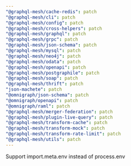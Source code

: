 ```yaml
---
"@graphql-mesh/cache-redis": patch
"@graphql-mesh/cli": patch
"@graphql-mesh/config": patch
"@graphql-mesh/cross-helpers": patch
"@graphql-mesh/graphql": patch
"@graphql-mesh/grpc": patch
"@graphql-mesh/json-schema": patch
"@graphql-mesh/mysql": patch
"@graphql-mesh/neo4j": patch
"@graphql-mesh/odata": patch
"@graphql-mesh/openapi": patch
"@graphql-mesh/postgraphile": patch
"@graphql-mesh/soap": patch
"@graphql-mesh/thrift": patch
"json-machete": patch
"@omnigraph/json-schema": patch
"@omnigraph/openapi": patch
"@omnigraph/raml": patch
"@graphql-mesh/merger-federation": patch
"@graphql-mesh/plugin-live-query": patch
"@graphql-mesh/transform-cache": patch
"@graphql-mesh/transform-mock": patch
"@graphql-mesh/transform-rate-limit": patch
"@graphql-mesh/utils": patch
---
```


Support import.meta.env instead of process.env

